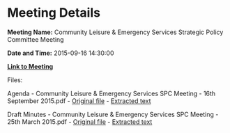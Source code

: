 # Meeting Details

**Meeting Name:** Community Leisure & Emergency Services Strategic Policy Committee Meeting

**Date and Time:** 2015-09-16 14:30:00

**[Link to Meeting](https://www.limerick.ie/council/whats-on/community-leisure-emergency-services-strategic-policy-committee-meeting-0)**

Files: 

Agenda - Community Leisure & Emergency Services SPC Meeting - 16th September 2015.pdf - [Original file](https://www.limerick.ie/sites/default/files/media/documents/2017-06/Agenda%20-%20Community%20Leisure%20%26%20Emergency%20Services%20SPC%20Meeting%20-%2016th%20September%202015.pdf) - [Extracted text](./Agenda%20-%20Community%20Leisure%20%26%20Emergency%20Services%20SPC%20Meeting%20-%2016th%20September%202015.md)

Draft Minutes - Community Leisure & Emergency Services SPC Meeting - 25th March 2015.pdf - [Original file](https://www.limerick.ie/sites/default/files/media/documents/2017-06/Draft%20Minutes%20-%20Community%20Leisure%20%26%20Emergency%20Services%20SPC%20Meeting%20-%2025th%20March%202015.pdf) - [Extracted text](./Draft%20Minutes%20-%20Community%20Leisure%20%26%20Emergency%20Services%20SPC%20Meeting%20-%2025th%20March%202015.md)

